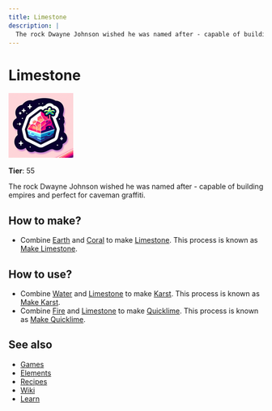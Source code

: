 ```yaml
---
title: Limestone
description: |
  The rock Dwayne Johnson wished he was named after - capable of building empires and perfect for caveman graffiti.
---
```

# Limestone

![](../images/item.limestone.png)

**Tier**: 55

The rock Dwayne Johnson wished he was named after - capable of building empires and perfect for caveman graffiti.

## How to make?

* Combine [Earth](/wiki/elements/earth) and [Coral](/wiki/elements/coral) to make [Limestone](/wiki/elements/limestone). This process is known as [Make Limestone](/wiki/recipes/make-limestone).

## How to use?

* Combine [Water](/wiki/elements/water) and [Limestone](/wiki/elements/limestone) to make [Karst](/wiki/elements/karst). This process is known as [Make Karst](/wiki/recipes/make-karst).
* Combine [Fire](/wiki/elements/fire) and [Limestone](/wiki/elements/limestone) to make [Quicklime](/wiki/elements/quicklime). This process is known as [Make Quicklime](/wiki/recipes/make-quicklime).

## See also

* [Games](/wiki/games)
* [Elements](/wiki/elements)
* [Recipes](/wiki/recipes)
* [Wiki](/wiki/index)
* [Learn](/learn/index)
